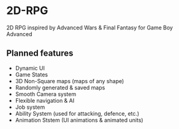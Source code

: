 # 2D-RPG

2D RPG inspired by Advanced Wars &amp; Final Fantasy for Game Boy Advanced

## Planned features

  - Dynamic UI
  - Game States
  - 3D Non-Square maps (maps of any shape)
  - Randomly generated & saved maps
  - Smooth Camera system
  - Flexible navigation & AI
  - Job system
  - Ability System (used for attacking, defence, etc.)
  - Animation Ststem (UI animations & animated units)
